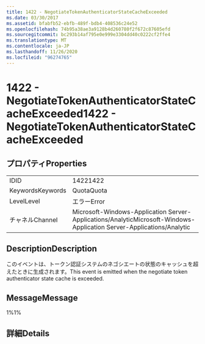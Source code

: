 ```yaml
---
title: 1422 - NegotiateTokenAuthenticatorStateCacheExceeded
ms.date: 03/30/2017
ms.assetid: bfabfb52-ebfb-489f-bdb4-408536c24e52
ms.openlocfilehash: 74b95a38ae3a9128b4d260780f2f672c87605efd
ms.sourcegitcommit: bc293b14af795e0e999e3304dd40c0222cf2ffe4
ms.translationtype: MT
ms.contentlocale: ja-JP
ms.lasthandoff: 11/26/2020
ms.locfileid: "96274765"
---
```

# <a name="1422---negotiatetokenauthenticatorstatecacheexceeded"></a><span data-ttu-id="f88d7-102">1422 - NegotiateTokenAuthenticatorStateCacheExceeded</span><span class="sxs-lookup"><span data-stu-id="f88d7-102">1422 - NegotiateTokenAuthenticatorStateCacheExceeded</span></span>

## <a name="properties"></a><span data-ttu-id="f88d7-103">プロパティ</span><span class="sxs-lookup"><span data-stu-id="f88d7-103">Properties</span></span>  
  
|||  
|-|-|  
|<span data-ttu-id="f88d7-104">ID</span><span class="sxs-lookup"><span data-stu-id="f88d7-104">ID</span></span>|<span data-ttu-id="f88d7-105">1422</span><span class="sxs-lookup"><span data-stu-id="f88d7-105">1422</span></span>|  
|<span data-ttu-id="f88d7-106">Keywords</span><span class="sxs-lookup"><span data-stu-id="f88d7-106">Keywords</span></span>|<span data-ttu-id="f88d7-107">Quota</span><span class="sxs-lookup"><span data-stu-id="f88d7-107">Quota</span></span>|  
|<span data-ttu-id="f88d7-108">Level</span><span class="sxs-lookup"><span data-stu-id="f88d7-108">Level</span></span>|<span data-ttu-id="f88d7-109">エラー</span><span class="sxs-lookup"><span data-stu-id="f88d7-109">Error</span></span>|  
|<span data-ttu-id="f88d7-110">チャネル</span><span class="sxs-lookup"><span data-stu-id="f88d7-110">Channel</span></span>|<span data-ttu-id="f88d7-111">Microsoft-Windows-Application Server-Applications/Analytic</span><span class="sxs-lookup"><span data-stu-id="f88d7-111">Microsoft-Windows-Application Server-Applications/Analytic</span></span>|  
  
## <a name="description"></a><span data-ttu-id="f88d7-112">Description</span><span class="sxs-lookup"><span data-stu-id="f88d7-112">Description</span></span>  

 <span data-ttu-id="f88d7-113">このイベントは、トークン認証システムのネゴシエートの状態のキャッシュを超えたときに生成されます。</span><span class="sxs-lookup"><span data-stu-id="f88d7-113">This event is emitted when the negotiate token authenticator state cache is exceeded.</span></span>  
  
## <a name="message"></a><span data-ttu-id="f88d7-114">Message</span><span class="sxs-lookup"><span data-stu-id="f88d7-114">Message</span></span>  

 <span data-ttu-id="f88d7-115">1%</span><span class="sxs-lookup"><span data-stu-id="f88d7-115">1%</span></span>  
  
## <a name="details"></a><span data-ttu-id="f88d7-116">詳細</span><span class="sxs-lookup"><span data-stu-id="f88d7-116">Details</span></span>
